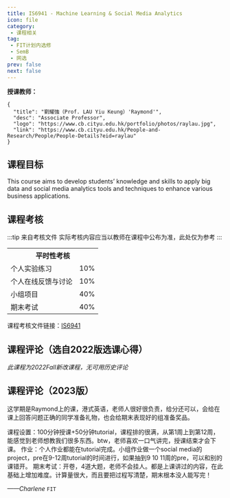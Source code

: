 ```yaml
---
title: IS6941 - Machine Learning & Social Media Analytics
icon: file
category:
 - 课程相关
tag:
 - FIT计划内选修
 - SemB
 - 网选
prev: false
next: false
---
```


**授课教师：**

```card
{
  "title": "劉耀強（Prof. LAU Yiu Keung）'Raymond'",
  "desc": "Associate Professor",
  "logo": "https://www.cb.cityu.edu.hk/portfolio/photos/raylau.jpg",
  "link": "https://www.cb.cityu.edu.hk/People-and-Research/People/People-Details?eid=raylau"
}
```

<!-- more -->

## 课程目标

This course aims to develop students’ knowledge and skills to apply big data and social media analytics tools and techniques to enhance various business applications.

## 课程考核

:::tip 来自考核文件
实际考核内容应当以教师在课程中公布为准，此处仅为参考
:::

<table>
    <tr>
        <th colspan=2>
            平时性考核
        </th>
    </tr>
    <tr>
        <td>
            个人实验练习
        </td>
        <td>
            10%
        </td>
    </tr>
    <tr>
        <td>
            个人在线反馈与讨论
        </td>
        <td>
            10%
        </td>
    </tr>
    <tr>
        <td>
            小组项目
        </td>
        <td>
            40%
        </td>
    </tr>
    <tr>
        <td>
            期末考试
        </td>
        <td>
            40%
        </td>
    </tr>
</table>

课程考核文件链接：[IS6941](https://www.cityu.edu.hk/catalogue/pg/202324/course/IS6941.pdf)

## 课程评论（选自2022版选课心得）

*此课程为2022Fall新改课程，无可用历史评论*

## 课程评论（2023版）

这学期是Raymond上的课，港式英语，老师人很好很负责，给分还可以，会给在课上回答问题正确的同学准备礼物，也会给期末表现好的组准备奖品。

课程设置：100分钟授课+50分钟tutorial，课程排的很满，从第1周上到第12周，能感觉到老师想教我们很多东西。btw，老师喜欢一口气讲完，授课结束才会下课。
作业：个人作业都能在tutorial完成。小组作业做一个social media的project，pre在9-12周tutorial的时间进行，如果抽到9 10 11周的pre，可以和别的课错开。
期末考试：开卷，4道大题，老师不会挂人。都是上课讲过的内容，在此基础上增加难度。计算量很大，而且要把过程写清楚，期末根本没人能写完！

*——Charlene* `FIT`
